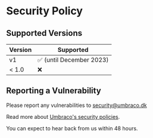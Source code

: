# Security Policy

## Supported Versions

| Version     | Supported                                   |
| ----------- | ------------------------------------------- |
| v1          | :white_check_mark: (until December 2023)    |
| < 1.0       | :x:                                         |

## Reporting a Vulnerability

Please report any vulnerabilities to security@umbraco.dk

Read more about [Umbraco's security policies](https://umbraco.com/about-us/trust-center/security-and-umbraco/how-to-report-a-vulnerability-in-umbraco/).

You can expect to hear back from us within 48 hours.
